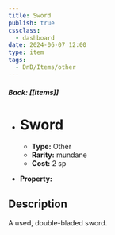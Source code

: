 ```yaml
---
title: Sword
publish: true
cssclass:
  - dashboard
date: 2024-06-07 12:00
type: item
tags:
  - DnD/Items/other
---
```


##### Back: [[Items]]

- # Sword

    - **Type:** Other
    - **Rarity:** mundane
    - **Cost:** 2 sp
- **Property:** 



## Description 

A used, double-bladed sword.
